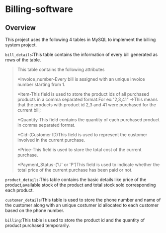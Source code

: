 # Billing-software
## Overview

This project uses the following 4 tables in MySQL to implement the billing system project.

`bill_details`:This table contains the information of every bill generated as rows of the table.
>This table contains the following attributes
>
>*Invoice_number-Every bill is assigned with an unique invoice number starting from 1.
>
>*Item-This field is used to store the product ids of all purchased products in a comma separated format.For ex:"2,3,41" ->This means that the products with product id 2,3 and 41 were purchased for the current bill;
>
>*Quantity-This field contains the quantity of each purchased product in comma separated format.
>
>*Cid-(Customer ID)This field is used to represent the customer involved in the current purchase.
>
>*Price-This field is used to store the total cost of the current purchase.
>
>*Payment_Status-('U' or 'P')This field is used to indicate whether the total price of the current purchase has been paid or not.

`product_details`:This table contains the basic details like price of the product,available stock of the product and total stock sold corresponding each product.

`customer_details`:This table is used to store the phone number and name of the customer along with an unique costumer id allocated to each customer based on the phone number.

`billing`:This table is used to store the product id and the quantity of product purchased temporarily.
